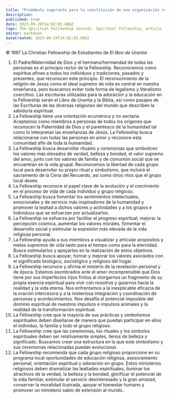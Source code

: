 ```yaml
---
title: "Preámbulo sugerente para la constitución de una organización religiosa basada en la Quinta Revelación de época"
description: 
published: true
date: 2023-09-29T14:02:03.086Z
tags: The Spiritual Fellowship Journal, Spiritual Fellowship, article
editor: markdown
dateCreated: 2023-09-29T14:02:03.086Z
---
```


<p class="v-card v-sheet theme--light grey lighten-3 px-2">© 1997 La Christian Fellowship de Estudiantes de <i>El libro de Urantia</i></p>


1. El Padre/Maternidad de Dios y el hermano/hermandad de todas las personas es el principio rector de la Fellowship. Reconocemos como espíritus afines a todos los individuos y tradiciones, pasados y presentes, que reconocen este principio. El reconocimiento de la religión de Jesús como el ideal supremo de vida es central en nuestra enseñanza, pero buscamos evitar toda forma de legalismo y literalismo coercitivo. Las escrituras utilizadas para la adoración y la educación en la Fellowship serán el Libro de Urantia y la Biblia, así como pasajes de las Escrituras de las diversas religiones del mundo que describen la sabiduría espiritual.
2. La Fellowship tiene una orientación ecuménica y no sectaria. Aceptamos como miembros a personas de todos los orígenes que reconocen la Paternidad de Dios y el parentesco de la humanidad tal como lo interpretan las enseñanzas de Jesús. La Fellowship busca relacionarse con todas las personas en amor y reconoce esta comunidad afín de toda la humanidad.
3. La Fellowship busca desarrollar rituales y ceremonias que simbolicen los valores más elevados de verdad, belleza y bondad, el valor supremo del amor, junto con los valores de familia y de comunión social que se encuentran en la vida grupal. Reconocemos la libertad de cada grupo local para desarrollar su propio ritual y simbolismo, que incluirá el sacramento de la Cena del Recuerdo, así como otros ritos que el grupo local desee.
4. La Fellowship reconoce el papel clave de la evolución y el crecimiento en el proceso de vida de cada individuo y grupo religioso.
5. La Fellowship busca fomentar los sentimientos intelectuales, emocionales y de servicio más inspiradores de la humanidad y promover la lealtad a dichos valores y actividades y a los grupos e individuos que se esfuerzan por actualizarlos.
6. La Fellowship se esfuerza por facilitar el progreso espiritual, mejorar la percepción cósmica, aumentar los valores morales, fomentar el desarrollo social y estimular la expresión más elevada de la vida religiosa personal.
7. La Fellowship ayuda a sus miembros a visualizar y articular propósitos y metas supremos de vida tanto para el tiempo como para la eternidad. Busca estimularlos y apoyarlos en la realización de estos objetivos.
8. La Fellowship busca apoyar, honrar y mejorar los valores asociados con el significado biológico, sociológico y religioso del hogar.
9. La Fellowship reconoce y afirma el misterio de la revelación personal y de época. Estamos asombrados ante el amor incomprensible que Dios tiene por sus imperfectos hijos finitos al otorgarnos un fragmento de su propia esencia espiritual para vivir con nosotros y guiarnos hacia la realidad y la vida eterna. Nos enfrentamos a la inexplicable eficacia de la oración intercesora y a la misteriosa integración y coordinación de personas y acontecimientos. Nos desafía el potencial imposible del dominio espiritual de nuestros impulsos e impulsos animales y la realidad de la transformación espiritual.
10. La Fellowship cree que la mayoría de sus prácticas y simbolismos espirituales deben diseñarse de manera que puedan participar en ellos el individuo, la familia y todo el grupo religioso.
11. La Fellowship cree que las ceremonias, los rituales y los símbolos espirituales deben ser relativamente simples, llenos de belleza y significado. Buscamos crear una estructura en la que este simbolismo y sus ceremonias relacionadas puedan evolucionar.
12. La Fellowship recomienda que cada grupo religioso proporcione en su programa local oportunidades de educación religiosa, asesoramiento personal, orientación espiritual y adoración en grupo. Estos ministerios religiosos deben dramatizar las lealtades espirituales, iluminar los atractivos de la verdad, la belleza y la bondad, glorificar el potencial de la vida familiar, estimular el servicio desinteresado y la gran amistad, conservar la moralidad ilustrada, apoyar el bienestar humano y promover un ministerio sabio de extensión al mundo..




